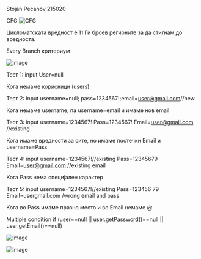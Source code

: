 Stojan Pecanov 215020

CFG
![CFG](https://github.com/StojanPecanov/SI_2023_lab2_215020/assets/129542051/a45ef2f9-5826-45d7-ae17-a13ad74701b4)

Цикломатската вредност е 11
Ги броев регионите за да стигнам до вредноста.

Every Branch критериум

![image](https://github.com/StojanPecanov/SI_2023_lab2_215020/assets/129542051/ff987bda-5500-4ba4-a8a0-4d350b7bfb96)

Тест 1: input User=null

Кога немаме корисници (users)

Тест 2: input username=null; pass=1234567!;email=user@gmail.com//new 

Кога немаме username, па usernamе=email и имаме нов email 

Тест 3: input username=1234567! Pass=1234567! Email=user@gmail.com //existing 

Кога имаме вредности за сите, но имаме постечки Email и username=Pass

Тест 4: input username=1234567!//existing Pass=12345679 Email=user@gmail.com //existing email

Кога Pass нема специјален карактер

Тест 5: input username=1234567!//existing Pass=123456 79 Email=usergmail.com /wrong email and pass

Кога во Pass имаме празно место и во Email немаме @

Multiple condition if (user==null || user.getPassword()==null || user.getEmail()==null)

![image](https://github.com/StojanPecanov/SI_2023_lab2_215020/assets/129542051/66057450-ca29-4df5-9731-da5c6a55f416)

![image](https://github.com/StojanPecanov/SI_2023_lab2_215020/assets/129542051/b95f1924-1f9d-4cf4-b29c-d14ac90b65bf)


